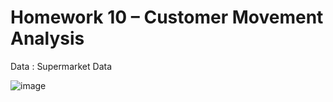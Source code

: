 # Homework 10 – Customer Movement Analysis
Data : Supermarket Data

![image](https://user-images.githubusercontent.com/78222887/122620961-7463e700-d0be-11eb-9cd4-b6207ebfab09.png)
